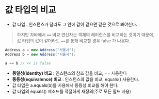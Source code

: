 # 값 타입의 비교
- 값 타입 : 인스턴스가 달라도 그 안에 값이 같으면 같은 것으로 봐야한다.

> 하지만 자바에서 `==` 비교 연산자는 객체의 레퍼런스를 비교하는 것이기 때문에, 값 타입의 값이 같더라도 `==`를 통해 비교할 경우 false 가 나온다.

```java
Address a = new Address("서울시");
Address b = new Address("서울시");

a == b // << is false
```

- __동일성(identity) 비교__ : 인스턴스의 참조 값을 비교, == 사용한다
- __동등성(equivalence) 비교__ : 인스턴스의 값을 비교, equals() 사용한다.
- 값 타입은 a.equals(b)를 사용해서 동등성 비교를 해야 한다.
- 값 타입의 equals() 메소드를 적절하게 재정의(주로 모든 필드 사용)
